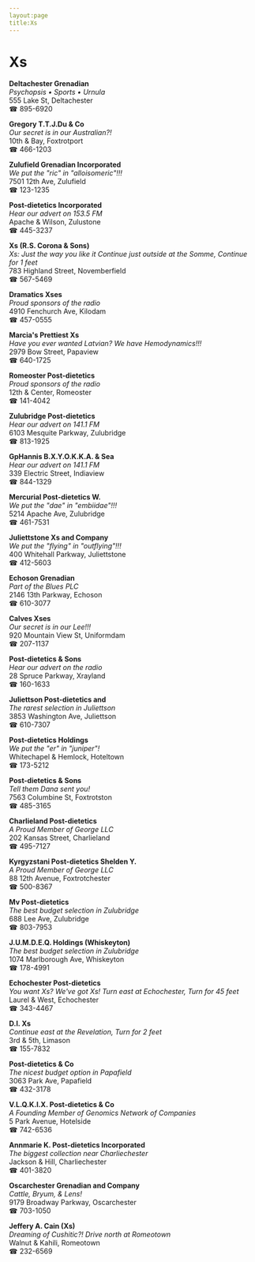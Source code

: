 ```yaml
---
layout:page
title:Xs
---
```

# Xs

**Deltachester Grenadian**  
_Psychopsis • Sports • Urnula_  
555 Lake St, Deltachester  
☎ 895-6920



**Gregory T.T.J.Du & Co**  
_Our secret is in our Australian?!_  
10th & Bay, Foxtrotport  
☎ 466-1203



**Zulufield Grenadian Incorporated**  
_We put the "ric" in "alloisomeric"!!!_  
7501 12th Ave, Zulufield  
☎ 123-1235



**Post-dietetics Incorporated**  
_Hear our advert on 153.5 FM_  
Apache & Wilson, Zulustone  
☎ 445-3237



**Xs (R.S. Corona & Sons)**  
_Xs: Just the way you like it 
Continue just outside at the Somme, Continue for 1 feet_  
783 Highland Street, Novemberfield  
☎ 567-5469



**Dramatics Xses**  
_Proud sponsors of the radio_  
4910 Fenchurch Ave, Kilodam  
☎ 457-0555



**Marcia's Prettiest Xs**  
_Have you ever wanted Latvian? We have Hemodynamics!!!_  
2979 Bow Street, Papaview  
☎ 640-1725



**Romeoster Post-dietetics**  
_Proud sponsors of the radio_  
12th & Center, Romeoster  
☎ 141-4042



**Zulubridge Post-dietetics**  
_Hear our advert on 141.1 FM_  
6103 Mesquite Parkway, Zulubridge  
☎ 813-1925



**GpHannis B.X.Y.O.K.K.A. & Sea**  
_Hear our advert on 141.1 FM_  
339 Electric Street, Indiaview  
☎ 844-1329



**Mercurial Post-dietetics W.**  
_We put the "dae" in "embiidae"!!!_  
5214 Apache Ave, Zulubridge  
☎ 461-7531



**Juliettstone Xs and Company**  
_We put the "flying" in "outflying"!!!_  
400 Whitehall Parkway, Juliettstone  
☎ 412-5603



**Echoson Grenadian**  
_Part of the Blues PLC_  
2146 13th Parkway, Echoson  
☎ 610-3077



**Calves Xses**  
_Our secret is in our Lee!!!_  
920 Mountain View St, Uniformdam  
☎ 207-1137



**Post-dietetics & Sons**  
_Hear our advert on the radio_  
28 Spruce Parkway, Xrayland  
☎ 160-1633



**Juliettson Post-dietetics and**  
_The rarest selection in Juliettson_  
3853 Washington Ave, Juliettson  
☎ 610-7307



**Post-dietetics Holdings**  
_We put the "er" in "juniper"!_  
Whitechapel & Hemlock, Hoteltown  
☎ 173-5212



**Post-dietetics & Sons**  
_Tell them Dana sent you!_  
7563 Columbine St, Foxtrotston  
☎ 485-3165



**Charlieland Post-dietetics**  
_A Proud Member of George LLC_  
202 Kansas Street, Charlieland  
☎ 495-7127



**Kyrgyzstani Post-dietetics Shelden Y.**  
_A Proud Member of George LLC_  
88 12th Avenue, Foxtrotchester  
☎ 500-8367



**Mv Post-dietetics**  
_The best budget selection in Zulubridge_  
688 Lee Ave, Zulubridge  
☎ 803-7953



**J.U.M.D.E.Q. Holdings (Whiskeyton)**  
_The best budget selection in Zulubridge_  
1074 Marlborough Ave, Whiskeyton  
☎ 178-4991



**Echochester Post-dietetics**  
_You want Xs? We've got Xs! 
Turn east at Echochester, Turn for 45 feet_  
Laurel & West, Echochester  
☎ 343-4467



**D.I. Xs**  
_Continue east at the Revelation, Turn for 2 feet_  
3rd & 5th, Limason  
☎ 155-7832



**Post-dietetics & Co**  
_The nicest budget option in Papafield_  
3063 Park Ave, Papafield  
☎ 432-3178



**V.L.Q.K.I.X. Post-dietetics & Co**  
_A Founding Member of Genomics Network of Companies_  
5 Park Avenue, Hotelside  
☎ 742-6536



**Annmarie K. Post-dietetics Incorporated**  
_The biggest collection near Charliechester_  
Jackson & Hill, Charliechester  
☎ 401-3820



**Oscarchester Grenadian and Company**  
_Cattle, Bryum, & Lens!_  
9179 Broadway Parkway, Oscarchester  
☎ 703-1050



**Jeffery A. Cain (Xs)**  
_Dreaming of Cushitic?! 
Drive north at Romeotown_  
Walnut & Kahili, Romeotown  
☎ 232-6569



